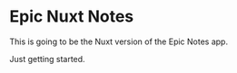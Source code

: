 # Epic Nuxt Notes

This is going to be the Nuxt version of the Epic Notes app.

Just getting started.
